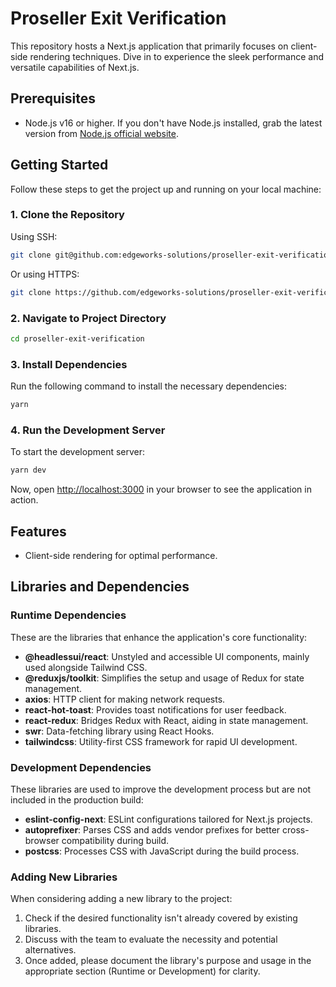 # Proseller Exit Verification

This repository hosts a Next.js application that primarily focuses on client-side rendering techniques. Dive in to experience the sleek performance and versatile capabilities of Next.js.

## Prerequisites

- Node.js v16 or higher. If you don't have Node.js installed, grab the latest version from [Node.js official website](https://nodejs.org/).

## Getting Started

Follow these steps to get the project up and running on your local machine:

### 1. Clone the Repository

Using SSH:

```bash
git clone git@github.com:edgeworks-solutions/proseller-exit-verification.git
```

Or using HTTPS:

```bash
git clone https://github.com/edgeworks-solutions/proseller-exit-verification.git
```

### 2\. Navigate to Project Directory

```bash
cd proseller-exit-verification
```

### 3\. Install Dependencies

Run the following command to install the necessary dependencies:

```bash
yarn
```

### 4\. Run the Development Server

To start the development server:

```bash
yarn dev
```

Now, open [http://localhost:3000](http://localhost:3000) in your browser to see the application in action.

## Features

- Client-side rendering for optimal performance.

## Libraries and Dependencies

### Runtime Dependencies

These are the libraries that enhance the application's core functionality:

- **@headlessui/react**: Unstyled and accessible UI components, mainly used alongside Tailwind CSS.
- **@reduxjs/toolkit**: Simplifies the setup and usage of Redux for state management.
- **axios**: HTTP client for making network requests.
- **react-hot-toast**: Provides toast notifications for user feedback.
- **react-redux**: Bridges Redux with React, aiding in state management.
- **swr**: Data-fetching library using React Hooks.
- **tailwindcss**: Utility-first CSS framework for rapid UI development.

### Development Dependencies

These libraries are used to improve the development process but are not included in the production build:

- **eslint-config-next**: ESLint configurations tailored for Next.js projects.
- **autoprefixer**: Parses CSS and adds vendor prefixes for better cross-browser compatibility during build.
- **postcss**: Processes CSS with JavaScript during the build process.

### Adding New Libraries

When considering adding a new library to the project:

1. Check if the desired functionality isn't already covered by existing libraries.
2. Discuss with the team to evaluate the necessity and potential alternatives.
3. Once added, please document the library's purpose and usage in the appropriate section (Runtime or Development) for clarity.